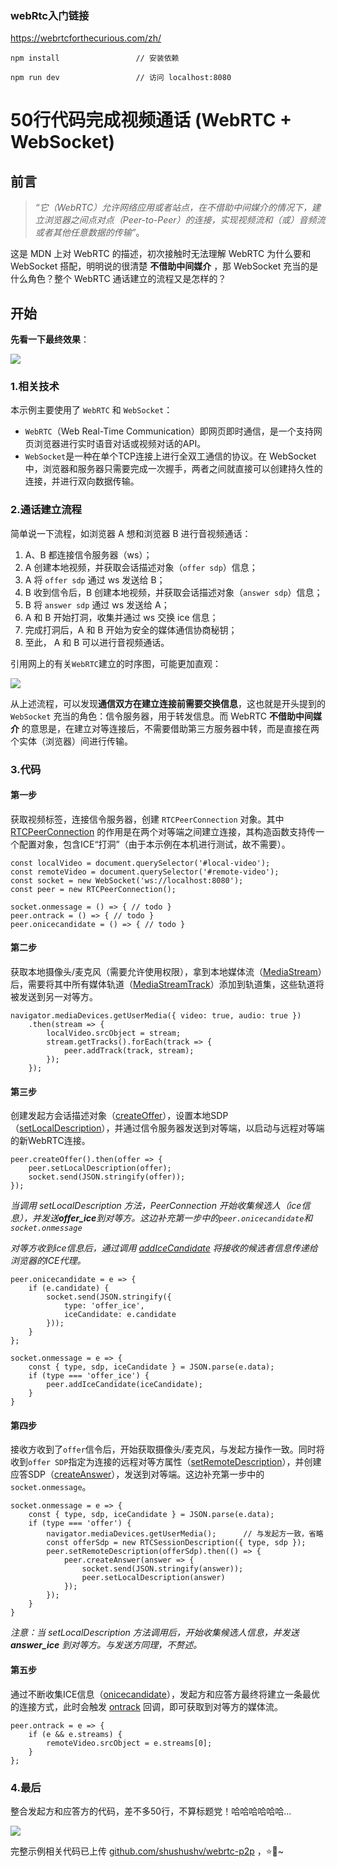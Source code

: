 ### webRtc入门链接
https://webrtcforthecurious.com/zh/

```
npm install                 // 安装依赖

npm run dev                 // 访问 localhost:8080
```

# 50行代码完成视频通话 (WebRTC + WebSocket)
## 前言
>*“它（WebRTC）允许网络应用或者站点，在不借助中间媒介的情况下，建立浏览器之间点对点（Peer-to-Peer）的连接，实现视频流和（或）音频流或者其他任意数据的传输”*。

这是 MDN 上对 WebRTC 的描述，初次接触时无法理解 WebRTC 为什么要和 WebSocket 搭配，明明说的很清楚 **不借助中间媒介** ，那 WebSocket 充当的是什么角色？整个 WebRTC 通话建立的流程又是怎样的？

## 开始

**先看一下最终效果**：

![](./docs/images/1.gif)

### 1.相关技术

本示例主要使用了 `WebRTC` 和 `WebSocket`：
- `WebRTC`（Web Real-Time Communication）即网页即时通信，是一个支持网页浏览器进行实时语音对话或视频对话的API。
- `WebSocket`是一种在单个TCP连接上进行全双工通信的协议。在 WebSocket 中，浏览器和服务器只需要完成一次握手，两者之间就直接可以创建持久性的连接，并进行双向数据传输。

### 2.通话建立流程
简单说一下流程，如浏览器 A 想和浏览器 B 进行音视频通话：

 1. A、B 都连接信令服务器（ws）；
 2. A 创建本地视频，并获取会话描述对象（`offer sdp`）信息；
 3. A 将 `offer sdp` 通过 ws 发送给 B；
 4. B 收到信令后，B 创建本地视频，并获取会话描述对象（`answer sdp`）信息；
 5. B 将 `answer sdp` 通过 ws 发送给 A；
 6. A 和 B 开始打洞，收集并通过 ws 交换 ice 信息；
 7. 完成打洞后，A 和 B 开始为安全的媒体通信协商秘钥；
 8. 至此， A 和 B 可以进行音视频通话。

引用网上的有关`WebRTC`建立的时序图，可能更加直观：

![](./docs/images/2.png)

从上述流程，可以发现**通信双方在建立连接前需要交换信息**，这也就是开头提到的 `WebSocket` 充当的角色：信令服务器，用于转发信息。而 WebRTC **不借助中间媒介** 的意思是，在建立对等连接后，不需要借助第三方服务器中转，而是直接在两个实体（浏览器）间进行传输。
### 3.代码

#### 第一步
获取视频标签，连接信令服务器，创建 `RTCPeerConnection` 对象。其中 [RTCPeerConnection]('https://developer.mozilla.org/zh-CN/docs/Web/API/RTCPeerConnection') 的作用是在两个对等端之间建立连接，其构造函数支持传一个配置对象，包含ICE“打洞”（由于本示例在本机进行测试，故不需要）。

```
const localVideo = document.querySelector('#local-video');
const remoteVideo = document.querySelector('#remote-video');
const socket = new WebSocket('ws://localhost:8080');
const peer = new RTCPeerConnection();

socket.onmessage = () => { // todo }
peer.ontrack = () => { // todo }
peer.onicecandidate = () => { // todo }
```

#### 第二步
获取本地摄像头/麦克风（需要允许使用权限），拿到本地媒体流（[MediaStream](https://developer.mozilla.org/zh-CN/docs/Web/API/MediaStream)）后，需要将其中所有媒体轨道（[MediaStreamTrack](https://developer.mozilla.org/zh-CN/docs/Web/API/MediaStreamTrack)）添加到轨道集，这些轨道将被发送到另一对等方。

```
navigator.mediaDevices.getUserMedia({ video: true, audio: true })
	.then(stream => {
		localVideo.srcObject = stream;
		stream.getTracks().forEach(track => {
			peer.addTrack(track, stream);
		});
	});
```

#### 第三步
创建发起方会话描述对象（[createOffer](https://developer.mozilla.org/en-US/docs/Web/API/RTCPeerConnection/createOffer)），设置本地SDP（[setLocalDescription](https://developer.mozilla.org/en-US/docs/Web/API/RTCPeerConnection/setLocalDescription)），并通过信令服务器发送到对等端，以启动与远程对等端的新WebRTC连接。

```
peer.createOffer().then(offer => {
	peer.setLocalDescription(offer);
	socket.send(JSON.stringify(offer));
});
```

*当调用 setLocalDescription 方法，PeerConnection 开始收集候选人（ice信息），并发送**offer_ice**到对等方。这边补充第一步中的`peer.onicecandidate`和`socket.onmessage`*

*对等方收到ice信息后，通过调用 [addIceCandidate](https://developer.mozilla.org/en-US/docs/Web/API/RTCPeerConnection/addIceCandidate) 将接收的候选者信息传递给浏览器的ICE代理。*

```
peer.onicecandidate = e => {
	if (e.candidate) {
		socket.send(JSON.stringify({
			type: 'offer_ice',
			iceCandidate: e.candidate
		}));
	} 
};

socket.onmessage = e => {
	const { type, sdp, iceCandidate } = JSON.parse(e.data);
	if (type === 'offer_ice') {
		peer.addIceCandidate(iceCandidate);
	}
}
```

#### 第四步
接收方收到了`offer`信令后，开始获取摄像头/麦克风，与发起方操作一致。同时将收到`offer SDP`指定为连接的远程对等方属性（[setRemoteDescription](https://developer.mozilla.org/en-US/docs/Web/API/RTCPeerConnection/setRemoteDescription)），并创建应答SDP（[createAnswer](https://developer.mozilla.org/en-US/docs/Web/API/RTCPeerConnection/createAnswer)），发送到对等端。这边补充第一步中的`socket.onmessage`。

```
socket.onmessage = e => {
	const { type, sdp, iceCandidate } = JSON.parse(e.data);
	if (type === 'offer') {
		navigator.mediaDevices.getUserMedia();		// 与发起方一致，省略
		const offerSdp = new RTCSessionDescription({ type, sdp });
		peer.setRemoteDescription(offerSdp).then(() => {
			peer.createAnswer(answer => {
				socket.send(JSON.stringify(answer));
				peer.setLocalDescription(answer)
			});
		});
	}
}
```
*注意：当 setLocalDescription 方法调用后，开始收集候选人信息，并发送 **answer_ice** 到对等方。与发送方同理，不赘述。*

#### 第五步
通过不断收集ICE信息（[onicecandidate](https://developer.mozilla.org/en-US/docs/Web/API/RTCPeerConnection/onicecandidate)），发起方和应答方最终将建立一条最优的连接方式，此时会触发 [ontrack](https://developer.mozilla.org/en-US/docs/Web/API/RTCPeerConnection/ontrack) 回调，即可获取到对等方的媒体流。

```
peer.ontrack = e => {
	if (e && e.streams) {
		remoteVideo.srcObject = e.streams[0];
	}
};
```
### 4.最后

整合发起方和应答方的代码，差不多50行，不算标题党！哈哈哈哈哈哈...

![](./docs/images/3.png)

完整示例相关代码已上传 [github.com/shushushv/webrtc-p2p](https://github.com/shushushv/webrtc-p2p) ，⭐🦆~
